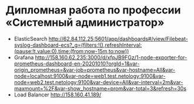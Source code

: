 #  Дипломная работа по профессии «Системный администратор»


* ElasticSearch http://62.84.112.25:5601/app/dashboards#/view/Filebeat-syslog-dashboard-ecs?_g=(filters:!(),refreshInterval:(pause:!t,value:0),time:(from:now-15m,to:now))
* Grafana http://158.160.62.235:3000/d/xfpJB9FGz/1-node-exporter-for-prometheus-dashboard-en-20201010?orgId=1&var-origin_prometheus=&var-job=prometheus&var-hostname=All&var-node=localhost:9100&var-node=web1.test.netology:9100&var-node=web2.test.netology:9100&var-device=All&var-interval=2m&var-maxmount=%2F&var-show_hostname=prom&var-total=3&refresh=30s
* Load Balancer http://158.160.41.189/

